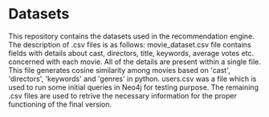 # Datasets
This repository contains the datasets used in the recommendation engine.
The description of .csv files is as follows:
movie_dataset.csv file contains fields with details about cast, directors, title, keywords, average votes etc. concerned with each movie. All of the details are present within a single file. This file generates cosine similarity among movies based on 'cast', 'directors', 'keywords' and 'genres' in python.
users.csv was a file which is used to run some initial queries in Neo4j for testing purpose.
The remaining .csv files are used to retrive the necessary information for the proper functioning of the final version.


